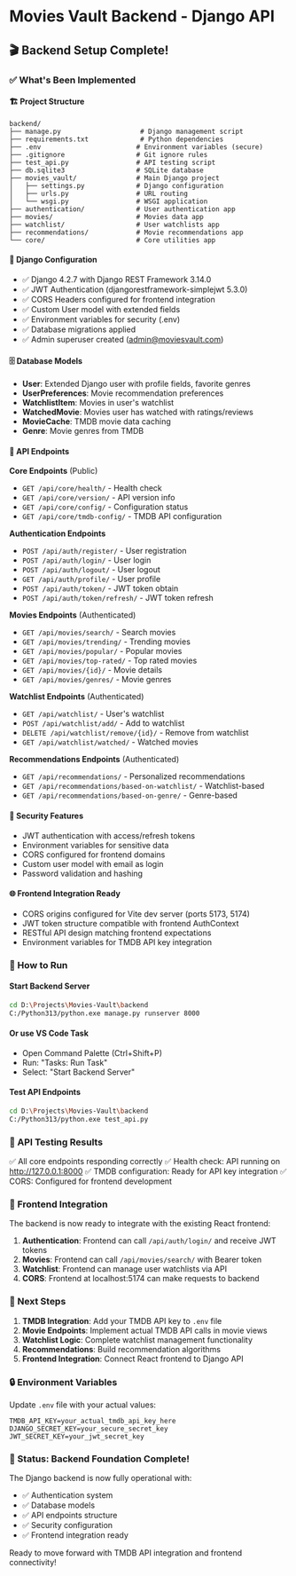 # Movies Vault Backend - Django API 


## 🎬 Backend Setup Complete!

### ✅ What's Been Implemented

#### 🏗️ Project Structure
```
backend/
├── manage.py                    # Django management script
├── requirements.txt             # Python dependencies
├── .env                        # Environment variables (secure)
├── .gitignore                  # Git ignore rules
├── test_api.py                 # API testing script
├── db.sqlite3                  # SQLite database
├── movies_vault/               # Main Django project
│   ├── settings.py             # Django configuration
│   ├── urls.py                 # URL routing
│   └── wsgi.py                 # WSGI application
├── authentication/             # User authentication app
├── movies/                     # Movies data app
├── watchlist/                  # User watchlists app
├── recommendations/            # Movie recommendations app
└── core/                       # Core utilities app
```

#### 🔧 Django Configuration
- ✅ Django 4.2.7 with Django REST Framework 3.14.0
- ✅ JWT Authentication (djangorestframework-simplejwt 5.3.0)
- ✅ CORS Headers configured for frontend integration
- ✅ Custom User model with extended fields
- ✅ Environment variables for security (.env)
- ✅ Database migrations applied
- ✅ Admin superuser created (admin@moviesvault.com)

#### 🗄️ Database Models
- **User**: Extended Django user with profile fields, favorite genres
- **UserPreferences**: Movie recommendation preferences
- **WatchlistItem**: Movies in user's watchlist
- **WatchedMovie**: Movies user has watched with ratings/reviews
- **MovieCache**: TMDB movie data caching
- **Genre**: Movie genres from TMDB

#### 🚀 API Endpoints

**Core Endpoints** (Public)
- `GET /api/core/health/` - Health check
- `GET /api/core/version/` - API version info
- `GET /api/core/config/` - Configuration status
- `GET /api/core/tmdb-config/` - TMDB API configuration

**Authentication Endpoints**
- `POST /api/auth/register/` - User registration
- `POST /api/auth/login/` - User login
- `POST /api/auth/logout/` - User logout
- `GET /api/auth/profile/` - User profile
- `POST /api/auth/token/` - JWT token obtain
- `POST /api/auth/token/refresh/` - JWT token refresh

**Movies Endpoints** (Authenticated)
- `GET /api/movies/search/` - Search movies
- `GET /api/movies/trending/` - Trending movies
- `GET /api/movies/popular/` - Popular movies
- `GET /api/movies/top-rated/` - Top rated movies
- `GET /api/movies/{id}/` - Movie details
- `GET /api/movies/genres/` - Movie genres

**Watchlist Endpoints** (Authenticated)
- `GET /api/watchlist/` - User's watchlist
- `POST /api/watchlist/add/` - Add to watchlist
- `DELETE /api/watchlist/remove/{id}/` - Remove from watchlist
- `GET /api/watchlist/watched/` - Watched movies

**Recommendations Endpoints** (Authenticated)
- `GET /api/recommendations/` - Personalized recommendations
- `GET /api/recommendations/based-on-watchlist/` - Watchlist-based
- `GET /api/recommendations/based-on-genre/` - Genre-based

#### 🔐 Security Features
- JWT authentication with access/refresh tokens
- Environment variables for sensitive data
- CORS configured for frontend domains
- Custom user model with email as login
- Password validation and hashing

#### 🌐 Frontend Integration Ready
- CORS origins configured for Vite dev server (ports 5173, 5174)
- JWT token structure compatible with frontend AuthContext
- RESTful API design matching frontend expectations
- Environment variables for TMDB API key integration

### 🚀 How to Run

#### Start Backend Server
```bash
cd D:\Projects\Movies-Vault\backend
C:/Python313/python.exe manage.py runserver 8000
```

#### Or use VS Code Task
- Open Command Palette (Ctrl+Shift+P)
- Run: "Tasks: Run Task"
- Select: "Start Backend Server"

#### Test API Endpoints
```bash
cd D:\Projects\Movies-Vault\backend
C:/Python313/python.exe test_api.py
```

### 📡 API Testing Results
✅ All core endpoints responding correctly
✅ Health check: API running on http://127.0.0.1:8000
✅ TMDB configuration: Ready for API key integration
✅ CORS: Configured for frontend development

### 🔗 Frontend Integration
The backend is now ready to integrate with the existing React frontend:

1. **Authentication**: Frontend can call `/api/auth/login/` and receive JWT tokens
2. **Movies**: Frontend can call `/api/movies/search/` with Bearer token
3. **Watchlist**: Frontend can manage user watchlists via API
4. **CORS**: Frontend at localhost:5174 can make requests to backend

### 🎯 Next Steps
1. **TMDB Integration**: Add your TMDB API key to `.env` file
2. **Movie Endpoints**: Implement actual TMDB API calls in movie views
3. **Watchlist Logic**: Complete watchlist management functionality
4. **Recommendations**: Build recommendation algorithms
5. **Frontend Integration**: Connect React frontend to Django API

### 🔒 Environment Variables
Update `.env` file with your actual values:
```env
TMDB_API_KEY=your_actual_tmdb_api_key_here
DJANGO_SECRET_KEY=your_secure_secret_key
JWT_SECRET_KEY=your_jwt_secret_key
```

### 🎉 Status: Backend Foundation Complete!
The Django backend is now fully operational with:
- ✅ Authentication system
- ✅ Database models  
- ✅ API endpoints structure
- ✅ Security configuration
- ✅ Frontend integration ready

Ready to move forward with TMDB API integration and frontend connectivity!
